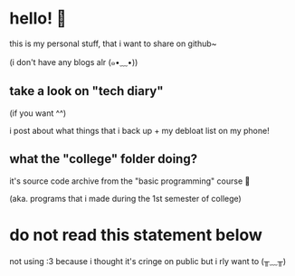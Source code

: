# hello! 🙌

this is my personal stuff, that i want to share on github~

(i don't have any blogs alr (⁠๑⁠•⁠﹏⁠•⁠))

## take a look on "tech diary"

(if you want ^^)

i post about what things that i back up + my debloat list on my phone!

## what the "college" folder doing?

it's source code archive from the "basic programming" course 👀

(aka. programs that i made during the 1st semester of college)

# do not read this statement below

not using :3 because i thought it's cringe on public but i rly want to (⁠╥⁠﹏⁠╥⁠)
